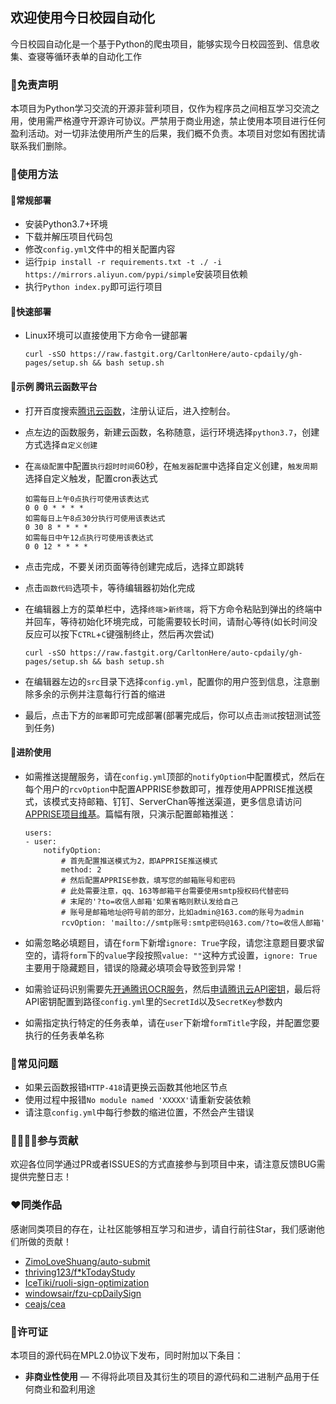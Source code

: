 ## 欢迎使用今日校园自动化

今日校园自动化是一个基于Python的爬虫项目，能够实现今日校园签到、信息收集、查寝等循环表单的自动化工作

### 📃免责声明

本项目为Python学习交流的开源非营利项目，仅作为程序员之间相互学习交流之用，使用需严格遵守开源许可协议。严禁用于商业用途，禁止使用本项目进行任何盈利活动。对一切非法使用所产生的后果，我们概不负责。本项目对您如有困扰请联系我们删除。

### 📗使用方法

#### 🔑常规部署

 - 安装Python3.7+环境
 - 下载并解压项目代码包
 - 修改`config.yml`文件中的相关配置内容
 - 运行`pip install -r requirements.txt -t ./ -i https://mirrors.aliyun.com/pypi/simple`安装项目依赖
 - 执行`Python index.py`即可运行项目

#### 🚀快速部署
 - Linux环境可以直接使用下方命令一键部署
	
	```
	curl -sSO https://raw.fastgit.org/CarltonHere/auto-cpdaily/gh-pages/setup.sh && bash setup.sh
	```

#### 📅示例 腾讯云函数平台

 - 打开百度搜索[腾讯云函数](https://console.cloud.tencent.com/scf/index?rid=1)，注册认证后，进入控制台。
 - 点左边的函数服务，新建云函数，名称随意，运行环境选择`python3.7`，创建方式选择`自定义创建`
 - 在`高级配置`中配置`执行超时时间`60秒，在`触发器配置`中选择自定义创建，`触发周期`选择自定义触发，配置cron表达式
	
	```
	如需每日上午0点执行可使用该表达式
	0 0 0 * * * *
	如需每日上午8点30分执行可使用该表达式
	0 30 8 * * * *
	如需每日中午12点执行可使用该表达式
	0 0 12 * * * *
	```
	
 - 点击完成，不要关闭页面等待创建完成后，选择立即跳转
 - 点击`函数代码`选项卡，等待编辑器初始化完成
 - 在编辑器上方的菜单栏中，选择`终端`>`新终端`，将下方命令粘贴到弹出的终端中并回车，等待初始化环境完成，可能需要较长时间，请耐心等待(如长时间没反应可以按下`CTRL`+`C`键强制终止，然后再次尝试)
	
	```
	curl -sSO https://raw.fastgit.org/CarltonHere/auto-cpdaily/gh-pages/setup.sh && bash setup.sh
	```
	
 - 在编辑器左边的`src`目录下选择`config.yml`，配置你的用户签到信息，注意删除多余的示例并注意每行行首的缩进
 - 最后，点击下方的`部署`即可完成部署(部署完成后，你可以点击`测试`按钮测试签到任务)

#### 🔐进阶使用

 - 如需推送提醒服务，请在`config.yml`顶部的`notifyOption`中配置模式，然后在每个用户的`rcvOption`中配置APPRISE参数即可，推荐使用APPRISE推送模式，该模式支持邮箱、钉钉、ServerChan等推送渠道，更多信息请访问[APPRISE项目维基](https://github.com/caronc/apprise/wiki)。篇幅有限，只演示配置邮箱推送：
	
	```
	users:
    - user:
		notifyOption: 
			# 首先配置推送模式为2，即APPRISE推送模式
			method: 2
			# 然后配置APPRISE参数，填写您的邮箱账号和密码
			# 此处需要注意，qq、163等邮箱平台需要使用smtp授权码代替密码
			# 末尾的'?to=收信人邮箱'如果省略则默认发给自己
			# 账号是邮箱地址@符号前的部分，比如admin@163.com的账号为admin
			rcvOption: 'mailto://smtp账号:smtp密码@163.com/?to=收信人邮箱'
	```
	
- 如需忽略必填题目，请在`form`下新增`ignore: True`字段，请您注意题目要求留空的，请将`form`下的`value`字段按照`value: ""`这种方式设置，`ignore: True`主要用于隐藏题目，错误的隐藏必填项会导致签到异常！
- 如需验证码识别需要先[开通腾讯OCR服务](https://console.cloud.tencent.com/ocr/overview)，然后[申请腾讯云API密钥](https://console.cloud.tencent.com/cam/capi)，最后将API密钥配置到路径`config.yml`里的`SecretId`以及`SecretKey`参数内
- 如需指定执行特定的任务表单，请在`user`下新增`formTitle`字段，并配置您要执行的任务表单名称

### 🔧常见问题

 - 如果云函数报错`HTTP-418`请更换云函数其他地区节点
 - 使用过程中报错`No module named 'XXXXX'`请重新安装依赖
 - 请注意`config.yml`中每行参数的缩进位置，不然会产生错误

### 👨‍👨‍👦‍👦参与贡献

欢迎各位同学通过PR或者ISSUES的方式直接参与到项目中来，请注意反馈BUG需提供完整日志！

### ❤️同类作品

感谢同类项目的存在，让社区能够相互学习和进步，请自行前往Star，我们感谢他们所做的贡献！

 - [ZimoLoveShuang/auto-submit](https://github.com/ZimoLoveShuang/auto-submit)
 - [thriving123/f*kTodayStudy](https://github.com/thriving123/fuckTodayStudy)
 - [IceTiki/ruoli-sign-optimization](https://github.com/IceTiki/ruoli-sign-optimization)
 - [windowsair/fzu-cpDailySign](https://github.com/windowsair/fzu-cpDailySign)
 - [ceajs/cea](https://github.com/ceajs/cea)

### 📜许可证

本项目的源代码在MPL2.0协议下发布，同时附加以下条目：
* **非商业性使用** — 不得将此项目及其衍生的项目的源代码和二进制产品用于任何商业和盈利用途
